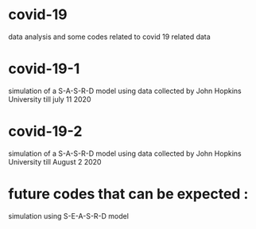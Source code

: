 # covid-19
data analysis and some codes related to covid 19 related data
# covid-19-1
simulation of a S-A-S-R-D model using data collected by John Hopkins University till july 11 2020
# covid-19-2
simulation of a S-A-S-R-D model using data collected by John Hopkins University till August 2 2020
# future codes that can be expected :
simulation using S-E-A-S-R-D model
